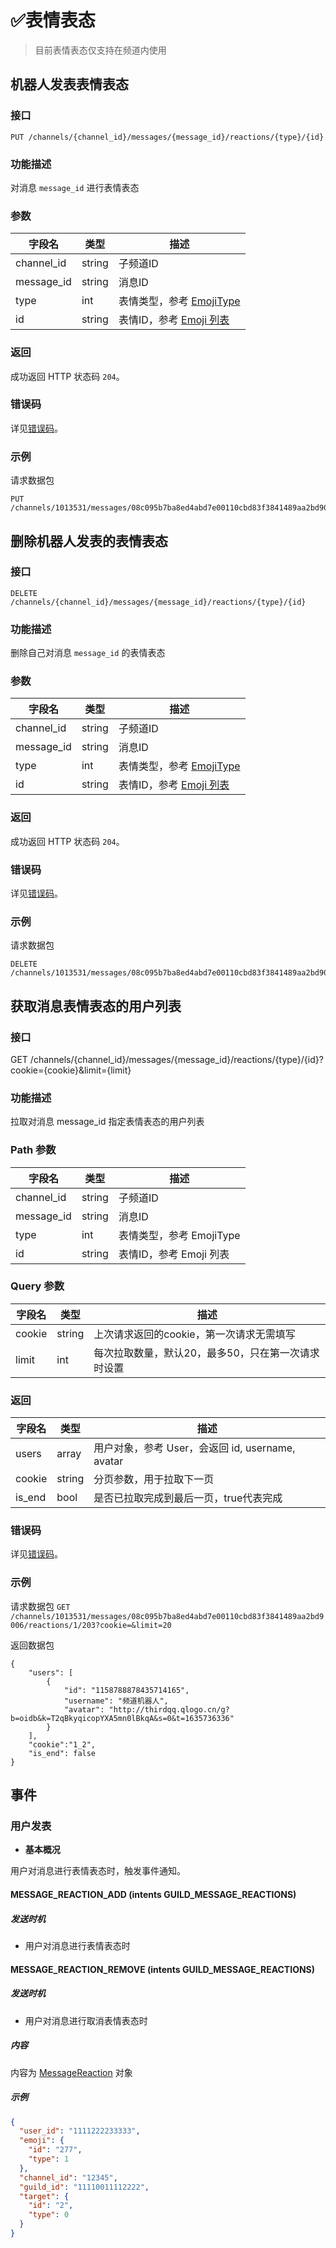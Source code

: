 # ✅表情表态

> 目前表情表态仅支持在频道内使用

## 机器人发表表情表态

### 接口

`PUT /channels/{channel_id}/messages/{message_id}/reactions/{type}/{id}`

### 功能描述

对消息 `message_id` 进行表情表态

### 参数

| 字段名     | 类型   | 描述                                                      |
| ---------- | ------ | --------------------------------------------------------- |
| channel_id | string | 子频道ID                                                  |
| message_id | string | 消息ID                                                    |
| type       | int    | 表情类型，参考 [EmojiType](../../../openapi/emoji/model.md#EmojiType)   |
| id         | string | 表情ID，参考 [Emoji 列表](../../../openapi/emoji/model.md#Emoji%20列表) |


### 返回

成功返回 HTTP 状态码 `204`。

### 错误码

详见[错误码](../../../openapi/error/error.md)。

### 示例

请求数据包

```http
PUT /channels/1013531/messages/08c095b7ba8ed4abd7e00110cbd83f3841489aa2bd9006/reactions/1/203
```

## 删除机器人发表的表情表态

### 接口

`DELETE /channels/{channel_id}/messages/{message_id}/reactions/{type}/{id}`

### 功能描述

删除自己对消息 `message_id` 的表情表态

### 参数

| 字段名     | 类型   | 描述                                                      |
| ---------- | ------ | --------------------------------------------------------- |
| channel_id | string | 子频道ID                                                  |
| message_id | string | 消息ID                                                    |
| type       | int    | 表情类型，参考 [EmojiType](../../../openapi/emoji/model.md#EmojiType)   |
| id         | string | 表情ID，参考 [Emoji 列表](../../../openapi/emoji/model.md#Emoji%20列表) |


### 返回

成功返回 HTTP 状态码 `204`。

### 错误码

详见[错误码](../../../openapi/error/error.md)。

### 示例

请求数据包

```http
DELETE /channels/1013531/messages/08c095b7ba8ed4abd7e00110cbd83f3841489aa2bd9006/reactions/1/203
```

## 获取消息表情表态的用户列表

### 接口
GET /channels/{channel_id}/messages/{message_id}/reactions/{type}/{id}?cookie={cookie}&limit={limit}

### 功能描述
拉取对消息 message_id 指定表情表态的用户列表

### Path 参数
|字段名	|类型	|描述|
| ------- | ------ | ----- |
|channel_id	|string	|子频道ID|
|message_id	|string	|消息ID|
|type	|int|	表情类型，参考 EmojiType|
|id	|string	|表情ID，参考 Emoji 列表|

### Query 参数
|字段名|	类型|	描述|
| ---- | ---- | ---- |
|cookie	|string	|上次请求返回的cookie，第一次请求无需填写|
|limit	|int|	每次拉取数量，默认20，最多50，只在第一次请求时设置|

### 返回
|字段名	|类型	|描述|
| ---- | ---- | ---- |
|users	|array	|用户对象，参考 User，会返回 id, username, avatar|
|cookie	|string	|分页参数，用于拉取下一页|
|is_end	|bool	|是否已拉取完成到最后一页，true代表完成|

### 错误码
详见[错误码](../../../openapi/error/error.md)。

### 示例
请求数据包
`GET /channels/1013531/messages/08c095b7ba8ed4abd7e00110cbd83f3841489aa2bd9006/reactions/1/203?cookie=&limit=20`

返回数据包
```
{
    "users": [
        {
            "id": "1158788878435714165",
            "username": "频道机器人",
            "avatar": "http://thirdqq.qlogo.cn/g?b=oidb&k=T2qBkyqicopYXA5mn0lBkqA&s=0&t=1635736336"
        }
    ],
    "cookie":"1_2",
    "is_end": false
}
```

## 事件

### 用户发表

- **基本概况**

用户对消息进行表情表态时，触发事件通知。

#### MESSAGE_REACTION_ADD (intents GUILD_MESSAGE_REACTIONS)

##### 发送时机

- 用户对消息进行表情表态时

#### MESSAGE_REACTION_REMOVE (intents GUILD_MESSAGE_REACTIONS)

##### 发送时机

- 用户对消息进行取消表情表态时

##### 内容

内容为 [MessageReaction](../../../openapi/reaction/model.md#MessageReaction) 对象

##### 示例

```json
{
  "user_id": "1111222233333",
  "emoji": {
    "id": "277",
    "type": 1
  },
  "channel_id": "12345",
  "guild_id": "11110011112222",
  "target": {
    "id": "2",
    "type": 0
  }
}
```

